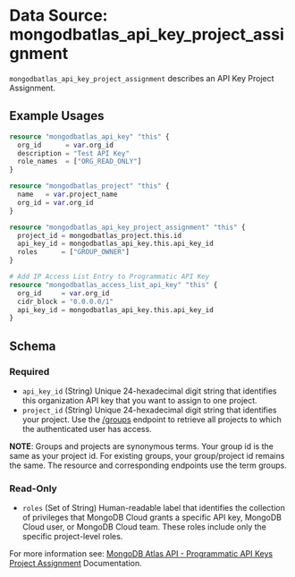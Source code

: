 # Data Source: mongodbatlas_api_key_project_assignment

`mongodbatlas_api_key_project_assignment` describes an API Key Project Assignment.

## Example Usages

```terraform
resource "mongodbatlas_api_key" "this" {
  org_id      = var.org_id
  description = "Test API Key"
  role_names  = ["ORG_READ_ONLY"]
}

resource "mongodbatlas_project" "this" {
  name   = var.project_name
  org_id = var.org_id
}

resource "mongodbatlas_api_key_project_assignment" "this" {
  project_id = mongodbatlas_project.this.id
  api_key_id = mongodbatlas_api_key.this.api_key_id
  roles      = ["GROUP_OWNER"]
}

# Add IP Access List Entry to Programmatic API Key 
resource "mongodbatlas_access_list_api_key" "this" {
  org_id     = var.org_id
  cidr_block = "0.0.0.0/1"
  api_key_id = mongodbatlas_api_key.this.api_key_id
}
```

<!-- schema generated by tfplugindocs -->
## Schema

### Required

- `api_key_id` (String) Unique 24-hexadecimal digit string that identifies this organization API key that you want to assign to one project.
- `project_id` (String) Unique 24-hexadecimal digit string that identifies your project. Use the [/groups](#tag/Projects/operation/listProjects) endpoint to retrieve all projects to which the authenticated user has access.

**NOTE**: Groups and projects are synonymous terms. Your group id is the same as your project id. For existing groups, your group/project id remains the same. The resource and corresponding endpoints use the term groups.

### Read-Only

- `roles` (Set of String) Human-readable label that identifies the collection of privileges that MongoDB Cloud grants a specific API key, MongoDB Cloud user, or MongoDB Cloud team. These roles include only the specific project-level roles.

For more information see: [MongoDB Atlas API - Programmatic API Keys Project Assignment](https://www.mongodb.com/docs/api/doc/atlas-admin-api-v2/group/endpoint-programmatic-api-keys) Documentation.
